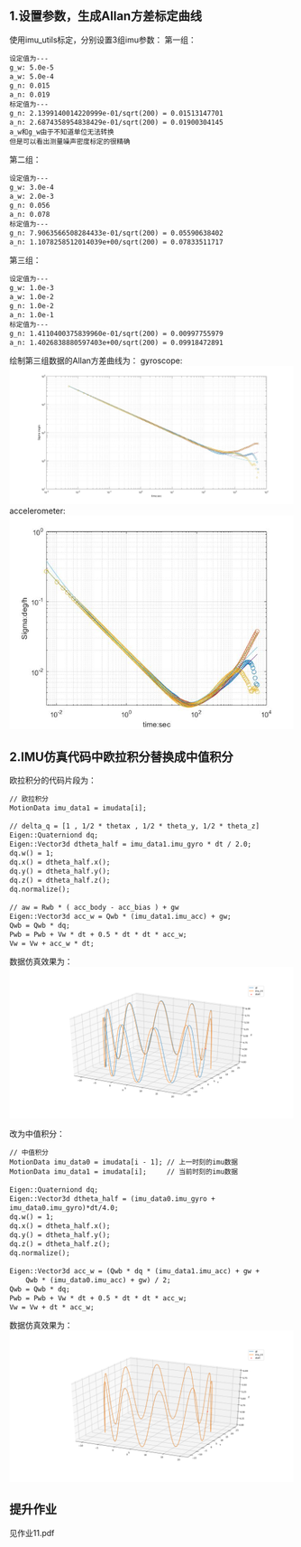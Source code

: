 ## 1.设置参数，生成Allan方差标定曲线
使用imu_utils标定，分别设置3组imu参数：
第一组：

    设定值为---
    g_w: 5.0e-5
    a_w: 5.0e-4
    g_n: 0.015
    a_n: 0.019
    标定值为---
    g_n: 2.1399140014220999e-01/sqrt(200) = 0.01513147701
    a_n: 2.6874358954838429e-01/sqrt(200) = 0.01900304145
    a_w和g_w由于不知道单位无法转换
    但是可以看出测量噪声密度标定的很精确

第二组：

    设定值为---
    g_w: 3.0e-4
    a_w: 2.0e-3
    g_n: 0.056
    a_n: 0.078
    标定值为---
    g_n: 7.9063566508284433e-01/sqrt(200) = 0.05590638402
    a_n: 1.1078258512014039e+00/sqrt(200) = 0.07833511717

第三组：

    设定值为---
    g_w: 1.0e-3
    a_w: 1.0e-2
    g_n: 1.0e-2
    a_n: 1.0e-1
    标定值为---
    g_n: 1.4110400375839960e-01/sqrt(200) = 0.00997755979
    a_n: 1.4026838880597403e+00/sqrt(200) = 0.09918472891

绘制第三组数据的Allan方差曲线为：
gyroscope:
![gyr](./allan_gyr.jpg)
accelerometer:
![acc](./allan_acc.jpg)


## 2.IMU仿真代码中欧拉积分替换成中值积分
欧拉积分的代码片段为：

    // 欧拉积分
    MotionData imu_data1 = imudata[i];

    // delta_q = [1 , 1/2 * thetax , 1/2 * theta_y, 1/2 * theta_z]
    Eigen::Quaterniond dq;
    Eigen::Vector3d dtheta_half = imu_data1.imu_gyro * dt / 2.0;
    dq.w() = 1;
    dq.x() = dtheta_half.x();
    dq.y() = dtheta_half.y();
    dq.z() = dtheta_half.z();
    dq.normalize();

    // aw = Rwb * ( acc_body - acc_bias ) + gw
    Eigen::Vector3d acc_w = Qwb * (imu_data1.imu_acc) + gw; 
    Qwb = Qwb * dq;
    Pwb = Pwb + Vw * dt + 0.5 * dt * dt * acc_w;
    Vw = Vw + acc_w * dt;

数据仿真效果为：
![euler](./euler_integration.png)

改为中值积分：

    // 中值积分 
    MotionData imu_data0 = imudata[i - 1]; // 上一时刻的imu数据
    MotionData imu_data1 = imudata[i];     // 当前时刻的imu数据

    Eigen::Quaterniond dq;
    Eigen::Vector3d dtheta_half = (imu_data0.imu_gyro + imu_data0.imu_gyro)*dt/4.0;
    dq.w() = 1;
    dq.x() = dtheta_half.x();
    dq.y() = dtheta_half.y();
    dq.z() = dtheta_half.z();
    dq.normalize();

    Eigen::Vector3d acc_w = (Qwb * dq * (imu_data1.imu_acc) + gw + 
        Qwb * (imu_data0.imu_acc) + gw) / 2;
    Qwb = Qwb * dq;
    Pwb = Pwb + Vw * dt + 0.5 * dt * dt * acc_w;
    Vw = Vw + dt * acc_w;

数据仿真效果为：
![midpoint](./midpoint_integration.png)

## 提升作业
见作业11.pdf